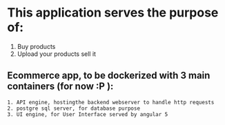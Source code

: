 # This application serves the purpose of:
 1. Buy products
 2. Upload your products sell it

## Ecommerce app, to be dockerized with 3 main containers (for now :P ):
    1. API engine, hostingthe backend webserver to handle http requests
    2. postgre sql server, for database purpose
    3. UI engine, for User Interface served by angular 5

